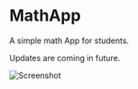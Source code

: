 # MathApp

A simple math App for students.

Updates are coming in future.

![Screenshot](https://i.imgur.com/HvalYSA.png)
